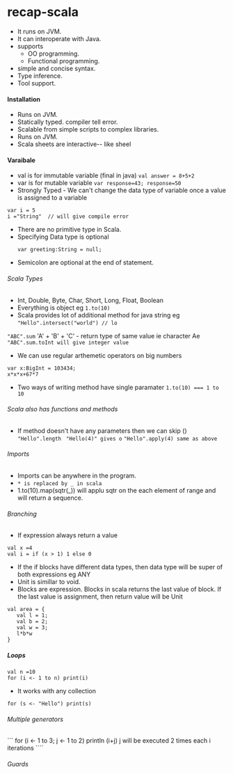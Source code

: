 # recap-scala
* It runs on JVM.
* It can interoperate with Java.
* supports
    * OO programming.
    * Functional programming.
* simple and concise syntax.
* Type inference.
* Tool support.

#### Installation
* Runs on JVM.
* Statically typed. compiler tell error.
* Scalable from simple scripts to complex libraries.
* Runs on JVM.
* Scala sheets are interactive-- like sheel

#### Varaibale
* val is for immutable variable (final in java) ```val answer = 8+5+2```
* var is for mutable variable  ```var response=43; response=50```
* Strongly Typed - We can't change the data type of variable once a value is assigned to a variable
```
var i = 5
i ="String"  // will give compile error
```
* There are no primitive type in Scala.
* Specifying Data type is optional
   ```
   var greeting:String = null;
   ```
* Semicolon are optional at the end of statement.

###### Scala Types

* Int, Double, Byte, Char, Short, Long, Float, Boolean
* Everything is object eg ``` 1.to(10) ```
* Scala provides lot of additional method for java string eg
``` "Hello".intersect("world") // lo ```

``` "ABC".sum ``` 'A' + 'B' + 'C' - return type of same value ie character Ae
``` "ABC".sum.toInt will give integer value ```
* We can use regular arthemetic operators on big numbers
``` 
var x:BigInt = 103434;
x*x*x+67*7
```

* Two ways of writing method have single paramater
``` 1.to(10) === 1 to 10 ```

###### Scala also has functions and methods

* If method doesn't have any parameters then we can skip () ``` "Hello".length ```
``` "Hello(4)" gives o```
``` "Hello".apply(4) same as above ```

###### Imports
* Imports can be anywhere in the program.
* ``` * is replaced by _ in scala ```
* 1.to(10).map(sqtr(_)) will applu sqtr on the each element of range and will return a sequence.

###### Branching

* If expression always return a value
``` 
val x =4
val i = if (x > 1) 1 else 0
```
* If the if blocks have different data types, then data type will be super of both expressions eg ANY
* Unit is simillar to void.
* Blocks are expression. Blocks in scala returns the last value of block. If the last value is assignment, then return value will be Unit
```
val area = {
   val l = 1;
   val b = 2;
   val w = 3;
   l*b*w
}

```
##### Loops
```
val n =10
for (i <- 1 to n) print(i)
```

* It works with any collection
```
for (s <- "Hello") print(s)
```
###### Multiple generators
``` for (i <- 1 to 3; j <- 1 to 2) println (i+j)   j will be executed 2 times each i iterations ````
###### Guards
``` for (i <- 1 to 3; j <- 1 to 2 if i!=j) println (i+j)
